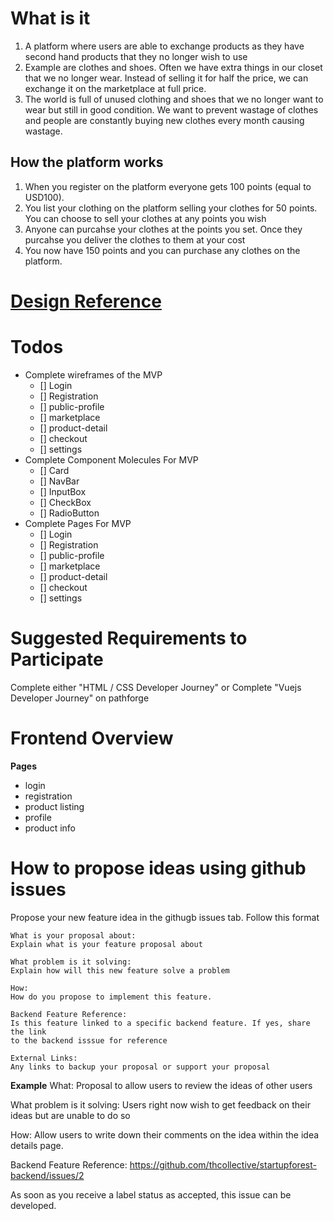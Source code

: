 # What is it
1. A platform where users are able to exchange products as they have second hand products that they no longer wish to use
2. Example are clothes and shoes. Often we have extra things in our closet that we no longer wear. Instead of selling it for half the price, 
    we can exchange it on the marketplace at full price. 
3. The world is full of unused clothing and shoes that we no longer want to wear but still in good condition. We want to prevent wastage of clothes
    and people are constantly buying new clothes every month causing wastage.

## How the platform works
1. When you register on the platform everyone gets 100 points (equal to USD100). 
2. You list your clothing on the platform selling your clothes for 50 points. You can choose to sell your clothes at any points you wish
3. Anyone can purcahse your clothes at the points you set. Once they purcahse you deliver the clothes to them at your cost
4. You now have 150 points and you can purchase any clothes on the platform. 

# [Design Reference](https://www.figma.com/file/hkkJkLA9gODx1nb9YGAUY0/exchange-platform-team-library?node-id=312%3A2)
# Todos
- Complete wireframes of the MVP
  - [] Login 
  - [] Registration 
  - [] public-profile
  - [] marketplace
  - [] product-detail
  - [] checkout
  - [] settings
- Complete Component Molecules For MVP 
  - [] Card
  - [] NavBar
  - [] InputBox
  - [] CheckBox
  - [] RadioButton
- Complete Pages For MVP
  - [] Login 
  - [] Registration 
  - [] public-profile
  - [] marketplace
  - [] product-detail
  - [] checkout
  - [] settings

# Suggested Requirements to Participate
Complete either "HTML / CSS Developer Journey" or Complete "Vuejs Developer Journey" on pathforge
# Frontend Overview
**Pages**
- login
- registration
- product listing
- profile 
- product info


# How to propose ideas using github issues
Propose your new feature idea in the githugb issues tab. Follow this format
```
What is your proposal about:
Explain what is your feature proposal about

What problem is it solving: 
Explain how will this new feature solve a problem

How:
How do you propose to implement this feature. 

Backend Feature Reference: 
Is this feature linked to a specific backend feature. If yes, share the link
to the backend isssue for reference

External Links:
Any links to backup your proposal or support your proposal
```

**Example**
What:
Proposal to allow users to review the ideas of other users

What problem is it solving:
Users right now wish to get feedback on their ideas but are unable to do so

How:
Allow users to write down their comments on the idea within the idea details page.

Backend Feature Reference:
https://github.com/thcollective/startupforest-backend/issues/2

As soon as you receive a label status as accepted, this issue can be developed.
